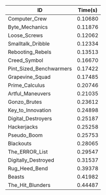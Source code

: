 |ID|Time(s)|
|-|-|
|Computer_Crew|0.10680|
|Byte_Mechanics|0.11876|
|Loose_Screws|0.12062|
|Smalltalk_Dribble|0.12334|
|Rebooting_Rebels|0.13513|
|Creed_Symbol|0.16670|
|Pint_Sized_Benchwarmers|0.17422|
|Grapevine_Squad|0.17485|
|Prime_Calculus|0.20746|
|Artful_Maneuvers|0.21035|
|Gonzo_Brutes|0.23612|
|Key_to_Innovation|0.24898|
|Digital_Destroyers|0.25187|
|Hackerjacks|0.25258|
|Pseudo_Boom|0.25753|
|Blackouts|0.28065|
|The_ERROR_List|0.29547|
|Digitally_Destroyed|0.31537|
|Rug_Heed_Bend|0.39378|
|Beasts|0.41982|
|The_Hit_Blunders|0.44487|
